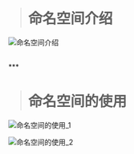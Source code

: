 ># 命名空间介绍
![命名空间介绍](https://upload-images.jianshu.io/upload_images/2959789-9ed70c15ed4a0ea0.jpg?imageMogr2/auto-orient/strip%7CimageView2/2/w/1240)


<br/>
***
<br/>

># 命名空间的使用

![命名空间的使用_1](https://upload-images.jianshu.io/upload_images/2959789-c55ae1130124f6a8.jpg?imageMogr2/auto-orient/strip%7CimageView2/2/w/1240)

![命名空间的使用_2](https://upload-images.jianshu.io/upload_images/2959789-ecd1c0a14be44139.jpg?imageMogr2/auto-orient/strip%7CimageView2/2/w/1240)



